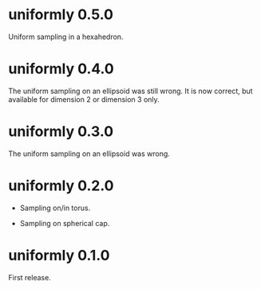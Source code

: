 # uniformly 0.5.0

Uniform sampling in a hexahedron.


# uniformly 0.4.0

The uniform sampling on an ellipsoid was still wrong. It is now correct, but 
available for dimension 2 or dimension 3 only.


# uniformly 0.3.0

The uniform sampling on an ellipsoid was wrong.


# uniformly 0.2.0

* Sampling on/in torus.

* Sampling on spherical cap.


# uniformly 0.1.0

First release.




